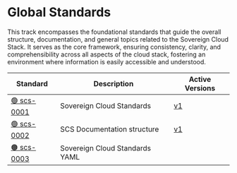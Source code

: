 # Global Standards

This track encompasses the foundational standards that guide the overall structure, documentation, and general topics related to the Sovereign Cloud Stack. It serves as the core framework, ensuring consistency, clarity, and comprehensibility across all aspects of the cloud stack, fostering an environment where information is easily accessible and understood.

| Standard  | Description  | Active Versions  |
| --------- | ------------ | ---------------- |
| [🟢 scs-0001](/standards/global/scs-0001)  | Sovereign Cloud Standards  | [v1](/standards/scs-0001-v1-sovereign-cloud-standards)  |
| [🟢 scs-0002](/standards/global/scs-0002)  | SCS Documentation structure  | [v1](/standards/scs-0002-v1-standards-docs-org)  |
| [🟠 scs-0003](/standards/global/scs-0003)  | Sovereign Cloud Standards YAML  |   |
